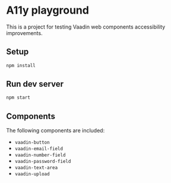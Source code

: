 # A11y playground

This is a project for testing Vaadin web components accessibility improvements.

## Setup

```sh
npm install
```

## Run dev server

```sh
npm start
```

## Components

The following components are included:

- `vaadin-button`
- `vaadin-email-field`
- `vaadin-number-field`
- `vaadin-password-field`
- `vaadin-text-area`
- `vaadin-upload`
